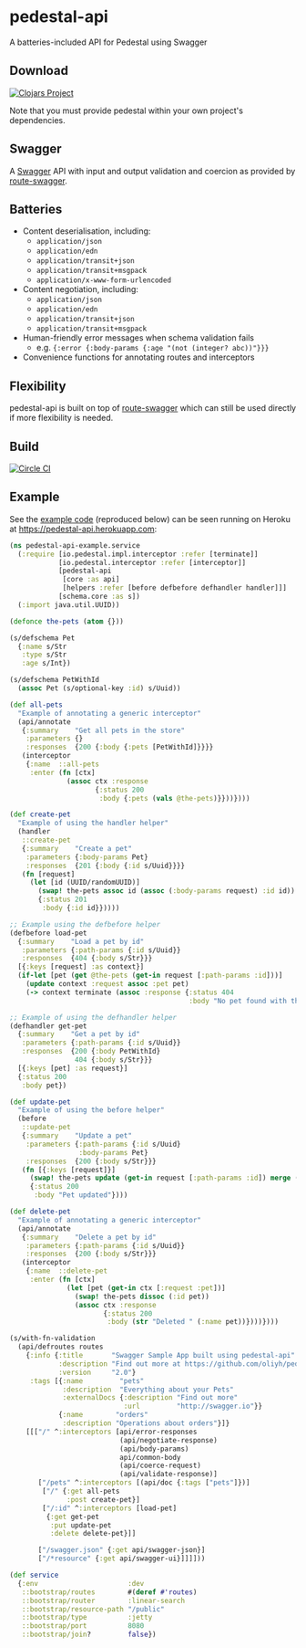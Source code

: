 # pedestal-api
A batteries-included API for Pedestal using Swagger

## Download
[![Clojars Project](https://img.shields.io/clojars/v/pedestal-api.svg)](https://clojars.org/pedestal-api)

Note that you must provide pedestal within your own project's dependencies.

## Swagger
A [Swagger](http://swagger.io) API with input and output validation and coercion as provided by [route-swagger](https://github.com/frankiesardo/route-swagger).

## Batteries
* Content deserialisation, including:
  * `application/json`
  * `application/edn`
  * `application/transit+json`
  * `application/transit+msgpack`
  * `application/x-www-form-urlencoded`
* Content negotiation, including:
  * `application/json`
  * `application/edn`
  * `application/transit+json`
  * `application/transit+msgpack`
* Human-friendly error messages when schema validation fails
  * e.g. `{:error {:body-params {:age "(not (integer? abc))"}}}`
* Convenience functions for annotating routes and interceptors

## Flexibility

pedestal-api is built on top of [route-swagger](https://github.com/frankiesardo/route-swagger) which can still
be used directly if more flexibility is needed.

## Build
[![Circle CI](https://circleci.com/gh/oliyh/pedestal-api.svg?style=svg)](https://circleci.com/gh/oliyh/pedestal-api)

## Example

See the [example code](https://github.com/oliyh/pedestal-api/tree/master/example) (reproduced below)
can be seen running on Heroku at https://pedestal-api.herokuapp.com:

```clojure
(ns pedestal-api-example.service
  (:require [io.pedestal.impl.interceptor :refer [terminate]]
            [io.pedestal.interceptor :refer [interceptor]]
            [pedestal-api
             [core :as api]
             [helpers :refer [before defbefore defhandler handler]]]
            [schema.core :as s])
  (:import java.util.UUID))

(defonce the-pets (atom {}))

(s/defschema Pet
  {:name s/Str
   :type s/Str
   :age s/Int})

(s/defschema PetWithId
  (assoc Pet (s/optional-key :id) s/Uuid))

(def all-pets
  "Example of annotating a generic interceptor"
  (api/annotate
   {:summary    "Get all pets in the store"
    :parameters {}
    :responses  {200 {:body {:pets [PetWithId]}}}}
   (interceptor
    {:name  ::all-pets
     :enter (fn [ctx]
              (assoc ctx :response
                     {:status 200
                      :body {:pets (vals @the-pets)}}))})))

(def create-pet
  "Example of using the handler helper"
  (handler
   ::create-pet
   {:summary    "Create a pet"
    :parameters {:body-params Pet}
    :responses  {201 {:body {:id s/Uuid}}}}
   (fn [request]
     (let [id (UUID/randomUUID)]
       (swap! the-pets assoc id (assoc (:body-params request) :id id))
       {:status 201
        :body {:id id}}))))

;; Example using the defbefore helper
(defbefore load-pet
  {:summary    "Load a pet by id"
   :parameters {:path-params {:id s/Uuid}}
   :responses  {404 {:body s/Str}}}
  [{:keys [request] :as context}]
  (if-let [pet (get @the-pets (get-in request [:path-params :id]))]
    (update context :request assoc :pet pet)
    (-> context terminate (assoc :response {:status 404
                                            :body "No pet found with this id"}))))

;; Example of using the defhandler helper
(defhandler get-pet
  {:summary    "Get a pet by id"
   :parameters {:path-params {:id s/Uuid}}
   :responses  {200 {:body PetWithId}
                404 {:body s/Str}}}
  [{:keys [pet] :as request}]
  {:status 200
   :body pet})

(def update-pet
  "Example of using the before helper"
  (before
   ::update-pet
   {:summary    "Update a pet"
    :parameters {:path-params {:id s/Uuid}
                 :body-params Pet}
    :responses  {200 {:body s/Str}}}
   (fn [{:keys [request]}]
     (swap! the-pets update (get-in request [:path-params :id]) merge (:body-params request))
     {:status 200
      :body "Pet updated"})))

(def delete-pet
  "Example of annotating a generic interceptor"
  (api/annotate
   {:summary    "Delete a pet by id"
    :parameters {:path-params {:id s/Uuid}}
    :responses  {200 {:body s/Str}}}
   (interceptor
    {:name  ::delete-pet
     :enter (fn [ctx]
              (let [pet (get-in ctx [:request :pet])]
                (swap! the-pets dissoc (:id pet))
                (assoc ctx :response
                       {:status 200
                        :body (str "Deleted " (:name pet))})))})))

(s/with-fn-validation
  (api/defroutes routes
    {:info {:title       "Swagger Sample App built using pedestal-api"
            :description "Find out more at https://github.com/oliyh/pedestal-api"
            :version     "2.0"}
     :tags [{:name         "pets"
             :description  "Everything about your Pets"
             :externalDocs {:description "Find out more"
                            :url         "http://swagger.io"}}
            {:name        "orders"
             :description "Operations about orders"}]}
    [[["/" ^:interceptors [api/error-responses
                           (api/negotiate-response)
                           (api/body-params)
                           api/common-body
                           (api/coerce-request)
                           (api/validate-response)]
       ["/pets" ^:interceptors [(api/doc {:tags ["pets"]})]
        ["/" {:get all-pets
              :post create-pet}]
        ["/:id" ^:interceptors [load-pet]
         {:get get-pet
          :put update-pet
          :delete delete-pet}]]

       ["/swagger.json" {:get api/swagger-json}]
       ["/*resource" {:get api/swagger-ui}]]]]))

(def service
  {:env                      :dev
   ::bootstrap/routes        #(deref #'routes)
   ::bootstrap/router        :linear-search
   ::bootstrap/resource-path "/public"
   ::bootstrap/type          :jetty
   ::bootstrap/port          8080
   ::bootstrap/join?         false})
```
